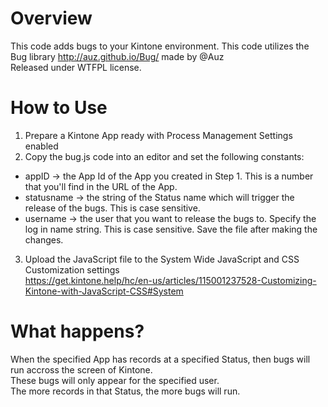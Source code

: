 Overview
===========

This code adds bugs to your Kintone environment. 
This code utilizes the Bug library http://auz.github.io/Bug/ made by @Auz  
Released under WTFPL license.

How to Use
===========

1. Prepare a Kintone App ready with Process Management Settings enabled
2. Copy the bug.js code into an editor and set the following constants:
- appID -> the App Id of the App you created in Step 1. This is a number that you'll find in the URL of the App.
- statusname -> the string of the Status name which will trigger the release of the bugs. This is case sensitive. 
- username -> the user that you want to release the bugs to. Specify the log in name string. This is case sensitive.
Save the file after making the changes.
3. Upload the JavaScript file to the System Wide JavaScript and CSS Customization settings  
https://get.kintone.help/hc/en-us/articles/115001237528-Customizing-Kintone-with-JavaScript-CSS#System

What happens?
==============

When the specified App has records at a specified Status, then bugs will run accross the screen of Kintone.  
These bugs will only appear for the specified user.  
The more records in that Status, the more bugs will run.
